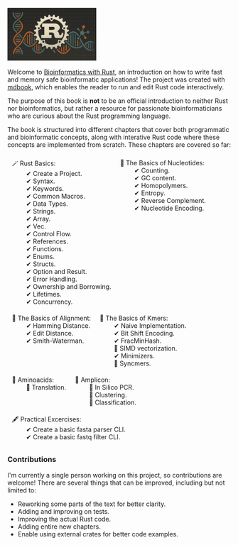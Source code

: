 <img src="https://github.com/OscarAspelin95/bioinformatics_with_rust/blob/main/src/assets/rust-bio-gray.png" style="width: 200px"></img>


Welcome to [Bioinformatics with Rust](https://oscaraspelin95.github.io/bioinformatics_with_rust/), an introduction on how to write fast and memory safe bioinformatic applications! The project was created with [mdbook](https://github.com/rust-lang/mdBook), which enables the reader to run and edit Rust code interactively.

The purpose of this book is **not** to be an official introduction to neither Rust nor bioinformatics, but rather a resource for passionate bioinformaticians who are curious about the Rust programming language.

The book is structured into different chapters that cover both programmatic and bioinformatic concepts, along with interative Rust code where these concepts are implemented from scratch. These chapters are covered so far:

<div style="display:flex; flex-wrap: wrap;">
    <p style="margin: 10px;">
        🪄 Rust Basics:<br>
        &emsp;&emsp; ✔ Create a Project.<br>
        &emsp;&emsp; ✔ Syntax.<br>
        &emsp;&emsp; ✔ Keywords.<br>
        &emsp;&emsp; ✔ Common Macros.<br>
        &emsp;&emsp; ✔ Data Types.<br>
        &emsp;&emsp; ✔ Strings.<br>
        &emsp;&emsp; ✔ Array.<br>
        &emsp;&emsp; ✔ Vec.<br>
        &emsp;&emsp; ✔ Control Flow.<br>
        &emsp;&emsp; ✔ References.<br>
        &emsp;&emsp; ✔ Functions.<br>
        &emsp;&emsp; ✔ Enums.<br>
        &emsp;&emsp; ✔ Structs.<br>
        &emsp;&emsp; ✔ Option and Result.<br>
        &emsp;&emsp; ✔ Error Handling.<br>
        &emsp;&emsp; ✔ Ownership and Borrowing.<br>
        &emsp;&emsp; ✔ Lifetimes.<br>
        &emsp;&emsp; ✔ Concurrency.<br>
    </p>
    <p style="margin: 10px;">
        🧬 The Basics of Nucleotides:<br>
        &emsp;&emsp; ✔ Counting.<br>
        &emsp;&emsp; ✔ GC content.<br>
        &emsp;&emsp; ✔ Homopolymers.<br>
        &emsp;&emsp; ✔ Entropy.<br>
        &emsp;&emsp; ✔ Reverse Complement.<br>
        &emsp;&emsp; ✔ Nucleotide Encoding.<br>
    </p>
    <p style="margin: 10px;">
        🧬 The Basics of Alignment:<br>
        &emsp;&emsp; ✔ Hamming Distance.<br>
        &emsp;&emsp; ✔ Edit Distance.<br>
        &emsp;&emsp; ✔ Smith-Waterman.<br>
    </p>
    <p style="margin: 10px;">
        🧬 The Basics of Kmers:<br>
        &emsp;&emsp; ✔ Naive Implementation.<br>
        &emsp;&emsp; ✔ Bit Shift Encoding.<br>
        &emsp;&emsp; ✔ FracMinHash.<br>
        &emsp;&emsp; 🚧 SIMD vectorization.<br>
        &emsp;&emsp; ✔ Minimizers.<br>
        &emsp;&emsp; 🚧 Syncmers.<br>
    </p>
    <p style="margin: 10px;">
        🧬 Aminoacids:<br>
        &emsp;&emsp; 🚧 Translation.<br>
    </p>
    <p style="margin: 10px;">
        🧬 Amplicon:<br>
        &emsp;&emsp; 🚧 In Silico PCR.<br>
        &emsp;&emsp; 🚧 Clustering.<br>
        &emsp;&emsp; 🚧 Classification.<br>
    </p>
    <p style="margin: 10px;">
        🖋️ Practical Excercises:<br>
        &emsp;&emsp; ✔ Create a basic fasta parser CLI.<br>
        &emsp;&emsp; ✔ Create a basic fastq filter CLI.<br>
    </p>
</div>

### Contributions
I'm currently a single person working on this project, so contributions are welcome! There are several things that can be improved, including but not limited to:
- Reworking some parts of the text for better clarity.
- Adding and improving on tests.
- Improving the actual Rust code.
- Adding entire new chapters.
- Enable using external crates for better code examples.
